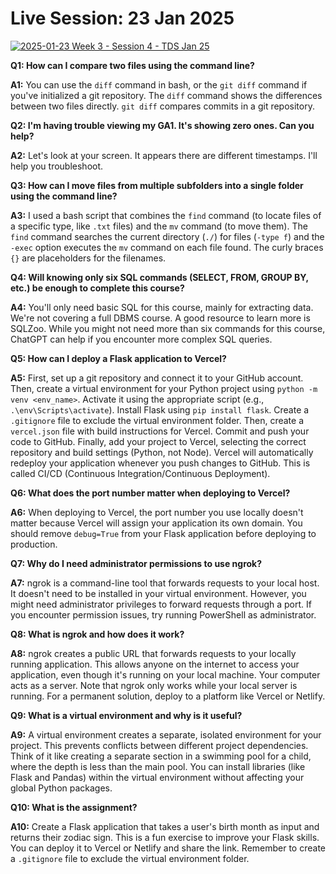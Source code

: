 <!-- source_url: https://tds.s-anand.net/#/live-session-2025-01-23 -->

# Live Session: 23 Jan 2025

[![2025-01-23 Week 3 - Session 4 - TDS Jan 25](https://i.ytimg.com/vi_webp/TxGY540ru3A/sddefault.webp)](https://youtu.be/TxGY540ru3A)

**Q1: How can I compare two files using the command line?**

**A1:** You can use the `diff` command in bash, or the `git diff` command if you've initialized a git repository. The `diff` command shows the differences between two files directly. `git diff` compares commits in a git repository.

**Q2: I'm having trouble viewing my GA1. It's showing zero ones. Can you help?**

**A2:** Let's look at your screen. It appears there are different timestamps. I'll help you troubleshoot.

**Q3: How can I move files from multiple subfolders into a single folder using the command line?**

**A3:** I used a bash script that combines the `find` command (to locate files of a specific type, like `.txt` files) and the `mv` command (to move them). The `find` command searches the current directory (`./`) for files (`-type f`) and the `-exec` option executes the `mv` command on each file found. The curly braces `{}` are placeholders for the filenames.

**Q4: Will knowing only six SQL commands (SELECT, FROM, GROUP BY, etc.) be enough to complete this course?**

**A4:** You'll only need basic SQL for this course, mainly for extracting data. We're not covering a full DBMS course. A good resource to learn more is SQLZoo. While you might not need more than six commands for this course, ChatGPT can help if you encounter more complex SQL queries.

**Q5: How can I deploy a Flask application to Vercel?**

**A5:** First, set up a git repository and connect it to your GitHub account. Then, create a virtual environment for your Python project using `python -m venv <env_name>`. Activate it using the appropriate script (e.g., `.\env\Scripts\activate`). Install Flask using `pip install flask`. Create a `.gitignore` file to exclude the virtual environment folder. Then, create a `vercel.json` file with build instructions for Vercel. Commit and push your code to GitHub. Finally, add your project to Vercel, selecting the correct repository and build settings (Python, not Node). Vercel will automatically redeploy your application whenever you push changes to GitHub. This is called CI/CD (Continuous Integration/Continuous Deployment).

**Q6: What does the port number matter when deploying to Vercel?**

**A6:** When deploying to Vercel, the port number you use locally doesn't matter because Vercel will assign your application its own domain. You should remove `debug=True` from your Flask application before deploying to production.

**Q7: Why do I need administrator permissions to use ngrok?**

**A7:** ngrok is a command-line tool that forwards requests to your local host. It doesn't need to be installed in your virtual environment. However, you might need administrator privileges to forward requests through a port. If you encounter permission issues, try running PowerShell as administrator.

**Q8: What is ngrok and how does it work?**

**A8:** ngrok creates a public URL that forwards requests to your locally running application. This allows anyone on the internet to access your application, even though it's running on your local machine. Your computer acts as a server. Note that ngrok only works while your local server is running. For a permanent solution, deploy to a platform like Vercel or Netlify.

**Q9: What is a virtual environment and why is it useful?**

**A9:** A virtual environment creates a separate, isolated environment for your project. This prevents conflicts between different project dependencies. Think of it like creating a separate section in a swimming pool for a child, where the depth is less than the main pool. You can install libraries (like Flask and Pandas) within the virtual environment without affecting your global Python packages.

**Q10: What is the assignment?**

**A10:** Create a Flask application that takes a user's birth month as input and returns their zodiac sign. This is a fun exercise to improve your Flask skills. You can deploy it to Vercel or Netlify and share the link. Remember to create a `.gitignore` file to exclude the virtual environment folder.
